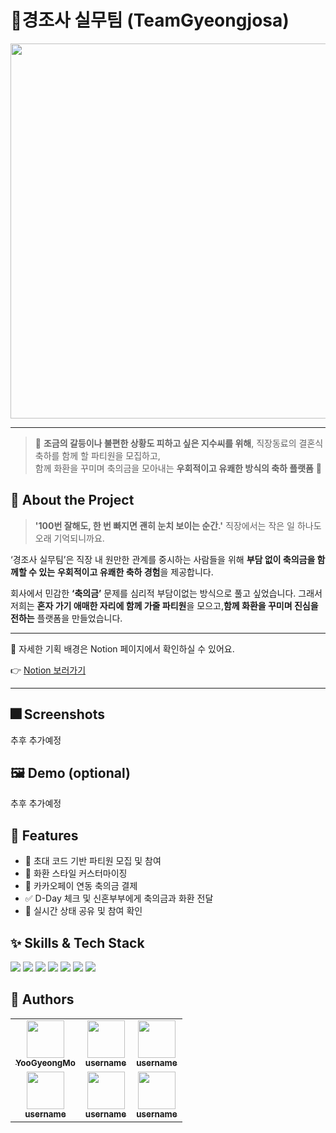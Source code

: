 # 📱경조사 실무팀 (TeamGyeongjosa)

<div align="center">
  <img src="https://github.com/user-attachments/assets/58fe8151-7167-445d-a51b-d8fdead65d1b" height="600"/>
</div>

---

> 💬 **조금의 갈등이나 불편한 상황도 피하고 싶은 지수씨를 위해**, 직장동료의 결혼식 축하를 함께 할 파티원을 모집하고,  
> 함께 화환을 꾸미며 축의금을 모아내는 **우회적이고 유쾌한 방식의 축하 플랫폼** 🎉


## 🧩 About the Project

> **'100번 잘해도, 한 번 빠지면 괜히 눈치 보이는 순간.'** 직장에서는 작은 일 하나도 오래 기억되니까요.

‘경조사 실무팀’은 직장 내 원만한 관계를 중시하는 사람들을 위해
**부담 없이 축의금을 함께할 수 있는** **우회적이고 유쾌한 축하 경험**을 제공합니다.

회사에서 민감한 **‘축의금’** 문제를 심리적 부담이없는 방식으로 풀고 싶었습니다.
그래서 저희는 **혼자 가기 애매한 자리에 함께 가줄 파티원**을 모으고,**함께 화환을 꾸미며 진심을 전하는** 플랫폼을 만들었습니다.

---

📘 자세한 기획 배경은 Notion 페이지에서 확인하실 수 있어요.

👉 [Notion 보러가기](https://www.notion.so/posacademy/5-24-1fd2b843d5af8071bf9fc6c621d70492?pvs=4)

---


## 🎆 Screenshots

추후 추가예정

## 🖼️ Demo (optional)

추후 추가예정


## 📌 Features

- 💌 초대 코드 기반 파티원 모집 및 참여
- 🌸 화환 스타일 커스터마이징
- 💸 카카오페이 연동 축의금 결제
- ✅ D-Day 체크 및 신혼부부에게 축의금과 화환 전달
- 🔁 실시간 상태 공유 및 참여 확인


## ✨ Skills & Tech Stack

<div align="left">

  <img src="https://img.shields.io/badge/Swift-FA7343?style=flat&logo=Swift&logoColor=white"/>
  <img src="https://img.shields.io/badge/SwiftUI-0D1117?style=flat&logo=swift&logoColor=white"/>
  <img src="https://img.shields.io/badge/SwiftData-4285F4?style=flat&logo=swift&logoColor=white"/>
  <img src="https://img.shields.io/badge/MVVM-6E40C9?style=flat&logo=architecture&logoColor=white"/>
  <img src="https://img.shields.io/badge/Figma-F24E1E?style=flat&logo=Figma&logoColor=white"/>
  <img src="https://img.shields.io/badge/GitHub-181717?style=flat&logo=GitHub&logoColor=white"/>
  <img src="https://img.shields.io/badge/Git-F05032?style=flat&logo=Git&logoColor=white"/>

</div>

## 👥 Authors

<table>
  <tr>
    <td align="center">
      <a href="https://github.com/YooGyeongMo">
        <img src="https://github.com/YooGyeongMo.png" width="60"/><br/>
        <sub><b>YooGyeongMo</b></sub>
      </a>
    </td>
    <td align="center">
      <a href="#">
        <img src="https://github.com/username.png" width="60"/><br/>
        <sub><b>username</b></sub>
      </a>
    </td>
    <td align="center">
      <a href="#">
        <img src="https://github.com/username.png" width="60"/><br/>
        <sub><b>username</b></sub>
      </a>
    </td>
  </tr>
  <tr>
    <td align="center">
      <a href="#">
        <img src="https://github.com/username.png" width="60"/><br/>
        <sub><b>username</b></sub>
      </a>
    </td>
    <td align="center">
      <a href="#">
        <img src="https://github.com/username.png" width="60"/><br/>
        <sub><b>username</b></sub>
      </a>
    </td>
    <td align="center">
      <a href="#">
        <img src="https://github.com/username.png" width="60"/><br/>
        <sub><b>username</b></sub>
      </a>
    </td>
  </tr>
</table>
